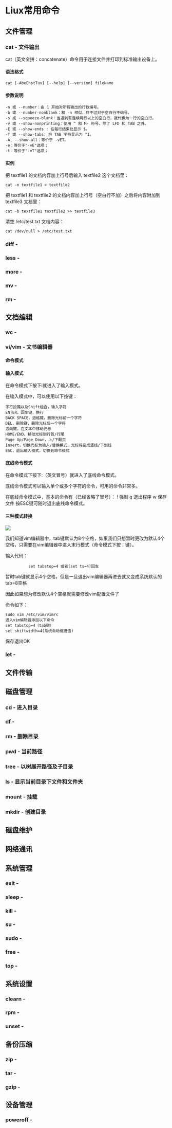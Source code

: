 # Liux常用命令
## 文件管理

### cat - 文件输出
cat（英文全拼：concatenate）命令用于连接文件并打印到标准输出设备上。
#### 语法格式
    cat [-AbeEnstTuv] [--help] [--version] fileName
#### 参数说明
    -n 或 --number：由 1 开始对所有输出的行数编号。
    -b 或 --number-nonblank：和 -n 相似，只不过对于空白行不编号。
    -s 或 --squeeze-blank：当遇到有连续两行以上的空白行，就代换为一行的空白行。
    -v 或 --show-nonprinting：使用 ^ 和 M- 符号，除了 LFD 和 TAB 之外。
    -E 或 --show-ends : 在每行结束处显示 $。
    -T 或 --show-tabs: 将 TAB 字符显示为 ^I。
    -A, --show-all：等价于 -vET。
    -e：等价于"-vE"选项；
    -t：等价于"-vT"选项；
#### 实例
把 textfile1 的文档内容加上行号后输入 textfile2 这个文档里：  

    cat -n textfile1 > textfile2

把 textfile1 和 textfile2 的文档内容加上行号（空白行不加）之后将内容附加到 textfile3 文档里：

    cat -b textfile1 textfile2 >> textfile3

清空 /etc/test.txt 文档内容：

    cat /dev/null > /etc/test.txt

### diff - 
### less - 
### more - 
### mv - 
### rm - 

## 文档编辑
### wc - 
### vi/vim - 文书编辑器
#### 命令模式
#### 输入模式
在命令模式下按下i就进入了输入模式。

在输入模式中，可以使用以下按键：

    字符按键以及Shift组合，输入字符
    ENTER，回车键，换行
    BACK SPACE，退格键，删除光标前一个字符
    DEL，删除键，删除光标后一个字符
    方向键，在文本中移动光标
    HOME/END，移动光标到行首/行尾
    Page Up/Page Down，上/下翻页
    Insert，切换光标为输入/替换模式，光标将变成竖线/下划线
    ESC，退出输入模式，切换到命令模式
#### 底线命令模式
在命令模式下按下:（英文冒号）就进入了底线命令模式。

底线命令模式可以输入单个或多个字符的命令，可用的命令非常多。

在底线命令模式中，基本的命令有（已经省略了冒号）：
    ! 强制
    q 退出程序
    w 保存文件
按ESC键可随时退出底线命令模式。
#### 三种模式转换

<img src="./img/vim-vi-workmodel.png">

我们知道vim编辑器中，tab键默认为8个空格，如果我们只想暂时更改为默认4个空格，只需要在vim编辑器中进入末行模式（命令模式下按：键）。

输入代码：

              set tabstop=4 或者(set ts=4)回车

暂时tab键就显示4个空格，但是一旦退出vim编辑器再进去就又变成系统默认的tab=8空格

因此如果想为修改默认4个空格就需要修改vim配置文件了

命令如下：

    sudo vim /etc/vim/vimrc
    进入vim编辑器添加以下命令
    set tabstop=4（tab键）
    set shiftwidth=4(系统自动缩进值)

保存退出OK
### let - 
## 文件传输
## 磁盘管理
### cd - 进入目录
### df - 
### rm - 删除目录
### pwd - 当前路径
### tree - 以树展开路径及子目录
### ls - 显示当前目录下文件和文件夹
### mount - 挂载
### mkdir - 创建目录
## 磁盘维护
## 网络通讯
## 系统管理
### exit - 
### sleep - 
### kill - 
### su - 
### sudo - 
### free - 
### top - 
## 系统设置
### clearn - 
### rpm - 
### unset - 
## 备份压缩
### zip - 
### tar - 
### gzip - 
## 设备管理
### poweroff - 